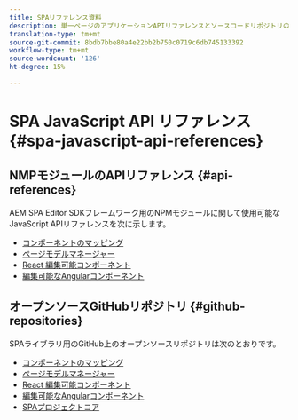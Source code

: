 ```yaml
---
title: SPAリファレンス資料
description: 単一ページのアプリケーションAPIリファレンスとソースコードリポジトリの概要
translation-type: tm+mt
source-git-commit: 8bdb7bbe80a4e22bb2b750c0719c6db745133392
workflow-type: tm+mt
source-wordcount: '126'
ht-degree: 15%

---
```



# SPA JavaScript API リファレンス{#spa-javascript-api-references}

## NMPモジュールのAPIリファレンス {#api-references}

AEM SPA Editor SDKフレームワーク用のNPMモジュールに関して使用可能なJavaScript APIリファレンスを次に示します。

* [コンポーネントのマッピング](https://www.npmjs.com/package/@adobe/aem-spa-component-mapping)
* [ページモデルマネージャー](https://www.npmjs.com/package/@adobe/aem-spa-model-manager)
* [React 編集可能コンポーネント](https://www.npmjs.com/package/@adobe/aem-react-editable-components)
* [編集可能なAngularコンポーネント](https://www.npmjs.com/package/@adobe/aem-angular-editable-components)

## オープンソースGitHubリポジトリ {#github-repositories}

SPAライブラリ用のGitHub上のオープンソースリポジトリは次のとおりです。

* [コンポーネントのマッピング](https://github.com/adobe/aem-spa-component-mapping)
* [ページモデルマネージャー](https://github.com/adobe/aem-spa-page-model-manager)
* [React 編集可能コンポーネント](https://github.com/adobe/aem-react-editable-components)
* [編集可能なAngularコンポーネント](https://github.com/adobe/aem-angular-editable-components)
* [SPAプロジェクトコア](https://github.com/adobe/aem-spa-project-core)
